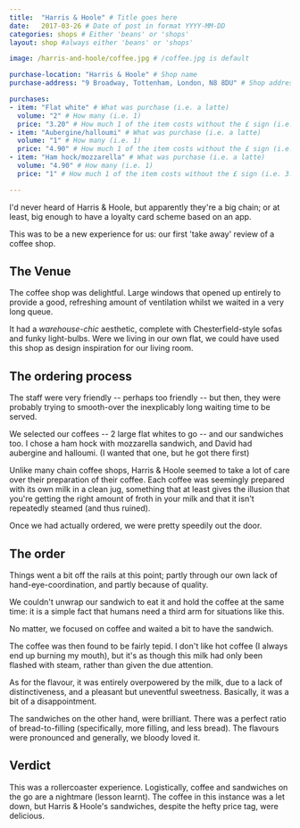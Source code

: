 ```yaml
---
title:  "Harris & Hoole" # Title goes here
date:   2017-03-26 # Date of post in format YYYY-MM-DD 
categories: shops # Either 'beans' or 'shops'
layout: shop #always either 'beans' or 'shops' 

image: /harris-and-hoole/coffee.jpg # /coffee.jpg is default

purchase-location: "Harris & Hoole" # Shop name
purchase-address: "9 Broadway, Tottenham, London, N8 8DU" # Shop address

purchases:
- item: "Flat white" # What was purchase (i.e. a latte)  
  volume: "2" # How many (i.e. 1)
  price: "3.20" # How much 1 of the item costs without the £ sign (i.e. 3.50)
- item: "Aubergine/halloumi" # What was purchase (i.e. a latte)  
  volume: "1" # How many (i.e. 1)
  price: "4.90" # How much 1 of the item costs without the £ sign (i.e. 3.50)
- item: "Ham hock/mozzarella" # What was purchase (i.e. a latte)  
  volume: "4.90" # How many (i.e. 1)
  price: "1" # How much 1 of the item costs without the £ sign (i.e. 3.50)

---
```


I'd never heard of Harris & Hoole, but apparently they're a big chain; or at least, big enough to have a loyalty card scheme based on an app.

This was to be a new experience for us: our first 'take away' review of a coffee shop.

## The Venue

The coffee shop was delightful. Large windows that opened up entirely to provide a good, refreshing amount of ventilation whilst we waited in a very long queue. 

It had a *warehouse-chic* aesthetic, complete with Chesterfield-style sofas and funky light-bulbs. Were we living in our own flat, we could have used this shop as design inspiration for our living room.

## The ordering process

The staff were very friendly -- perhaps too friendly -- but then, they were probably trying to smooth-over the inexplicably long waiting time to be served. 

We selected our coffees -- 2 large flat whites to go -- and our sandwiches too. I chose a ham hock with mozzarella sandwich, and David had aubergine and halloumi. (I wanted that one, but he got there first) 

Unlike many chain coffee shops, Harris & Hoole seemed to take a lot of care over their preparation of their coffee. Each coffee was seemingly prepared with its own milk in a clean jug, something that at least gives the illusion that you're getting the right amount of froth in your milk and that it isn't repeatedly steamed (and thus ruined).

Once we had actually ordered, we were pretty speedily out the door.

## The order

Things went a bit off the rails at this point; partly through our own lack of hand-eye-coordination, and partly because of quality.

We couldn't unwrap our sandwich to eat it and hold the coffee at the same time: it is a simple fact that humans need a third arm for situations like this.

No matter, we focused on coffee and waited a bit to have the sandwich. 

The coffee was then found to be fairly tepid. I don't like hot coffee (I always end up burning my mouth), but it's as though this milk had only been flashed with steam, rather than given the due attention. 

As for the flavour, it was entirely overpowered by the milk, due to a lack of distinctiveness, and a pleasant but uneventful sweetness. Basically, it was a bit of a disappointment.

The sandwiches on the other hand, were brilliant. There was a perfect ratio of bread-to-filling (specifically, more filling, and less bread). The flavours were pronounced and generally, we bloody loved it. 

## Verdict

This was a rollercoaster experience. Logistically, coffee and sandwiches on the go are a nightmare (lesson learnt). The coffee in this instance was a let down, but Harris & Hoole's sandwiches, despite the hefty price tag, were delicious.